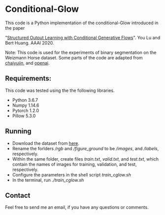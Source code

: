 # Conditional-Glow

This code is a Python implementation of the conditional-Glow introduced in the paper 

"[Structured Output Learning with Conditional Generative Flows](https://arxiv.org/abs/1905.13288)". You Lu and Bert Huang. AAAI 2020.

Note: This code is used for the experiments of binary segmentation on the Weizmann Horse dataset. Some parts of the code are adapted from [chaiyujin](https://github.com/chaiyujin/glow-pytorch), and [openai](https://github.com/openai/glow). 

## Requirements:

This code was tested using the the following libraries.

- Python 3.6.7
- Numpy 1.14.6
- Pytorch 1.2.0
- Pillow 5.3.0

## Running

- Download the dataset from [here](https://www.msri.org/people/members/eranb/).
- Rename the forlders */rgb* and */figure_ground* to be */images*, and */labels*, respectively.
- Within the same folder, create files *train.txt*, *valid.txt*, and *test.txt*, which contain the names of images for training, validation, and test, respectively.
- Configure the parameters in the shell script *train_cglow.sh*
- In the terminal, run *./train_cglow.sh*

## Contact
Feel free to send me an email, if you have any questions or comments.
